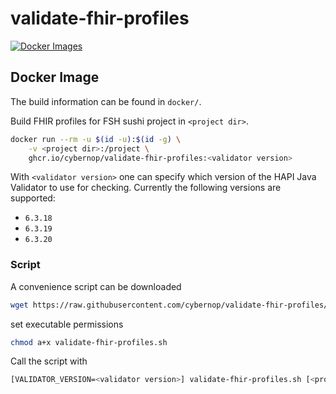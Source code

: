 # validate-fhir-profiles

[![Docker Images](https://github.com/cybernop/validate-fhir-profiles/actions/workflows/docker.yml/badge.svg)](https://github.com/cybernop/validate-fhir-profiles/actions/workflows/docker.yml)

## Docker Image

The build information can be found in `docker/`.

Build FHIR profiles for FSH sushi project in `<project dir>`.

```bash
docker run --rm -u $(id -u):$(id -g) \
    -v <project dir>:/project \
    ghcr.io/cybernop/validate-fhir-profiles:<validator version>
```

With `<validator version>` one can specify which version of the HAPI Java Validator to use for checking. Currently the following versions are supported:

* `6.3.18`
* `6.3.19`
* `6.3.20`

### Script

A convenience script can be downloaded

```bash
wget https://raw.githubusercontent.com/cybernop/validate-fhir-profiles/main/docker/scripts/validate-fhir-profiles.sh
```

set executable permissions

```bash
chmod a+x validate-fhir-profiles.sh
```

Call the script with

```bash
[VALIDATOR_VERSION=<validator version>] validate-fhir-profiles.sh [<project dir>]
```
